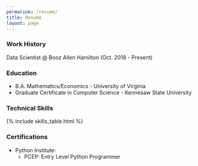 ```yaml
---
permalink: /resume/
title: Resume
layout: page
---
```

### Work History
Data Scientist @ Booz Allen Hamilton (Oct. 2018 - Present)

### Education
- B.A. Mathematics/Economics - University of Virginia
- Graduate Certificate in Computer Science - Kennesaw State University

### Technical Skills
{% include skills_table.html %}

### Certifications
- Python Institute:
    - PCEP: Entry Level Python Programmer


